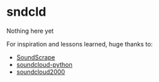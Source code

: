 sndcld
======

Nothing here yet

For inspiration and lessons learned, huge thanks to:
- [SoundScrape](https://github.com/Miserlou/SoundScrape)
- [soundcloud-python](https://github.com/soundcloud/soundcloud-python)
- [soundcloud2000](https://github.com/grobie/soundcloud2000/)
